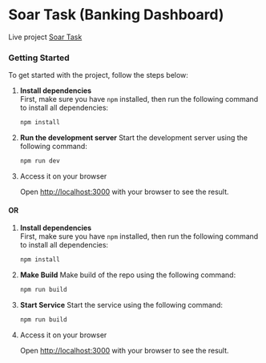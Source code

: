 # Soar Task (Banking Dashboard)

Live project [Soar Task](https://rhakbari-soar-task.vercel.app/)

### Getting Started

To get started with the project, follow the steps below:

1. **Install dependencies**  
   First, make sure you have `npm` installed, then run the following command to install all dependencies:

   ```bash
   npm install
   ```
   
2. **Run the development server**
   Start the development server using the following command:

   ```bash
   npm run dev
   ```
   
3. Access it on your browser

   Open [http://localhost:3000](http://localhost:3000) with your browser to see the result.


#### OR

1. **Install dependencies**  
   First, make sure you have `npm` installed, then run the following command to install all dependencies:

   ```bash
   npm install
   ```
   
2. **Make Build**
   Make build of the repo using the following command:

   ```bash
   npm run build
   ```

3. **Start Service**
   Start the service using the following command:

   ```bash
   npm run build
   ```
4. Access it on your browser

   Open [http://localhost:3000](http://localhost:3000) with your browser to see the result.
